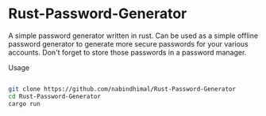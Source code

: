 # Rust-Password-Generator

A simple password generator written in rust. Can be used as a simple offline password generator to generate more secure passwords for your various accounts. Don't forget to store those passwords in a password manager.

Usage 

```bash

git clone https://github.com/nabindhimal/Rust-Password-Generator
cd Rust-Password-Generator
cargo run



